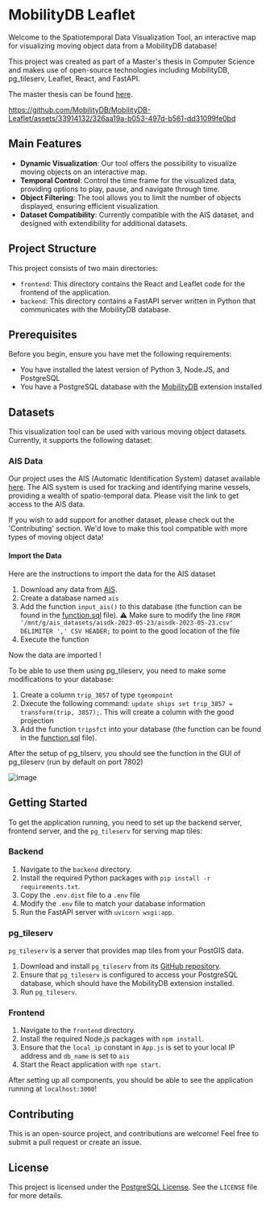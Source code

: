 # MobilityDB Leaflet

Welcome to the Spatiotemporal Data Visualization Tool, an interactive map for visualizing moving object data from a MobilityDB database! 

This project was created as part of a Master's thesis in Computer Science and makes use of open-source technologies including MobilityDB, pg_tileserv, Leaflet, React, and FastAPI.

The master thesis can be found [here](Master_Thesis_Florian_Baudry_2023.pdf).


https://github.com/MobilityDB/MobilityDB-Leaflet/assets/33914132/326aa19a-b053-497d-b561-dd31099fe0bd


## Main Features

- **Dynamic Visualization**: Our tool offers the possibility to visualize moving objects on an interactive map.
- **Temporal Control**: Control the time frame for the visualized data, providing options to play, pause, and navigate through time.
- **Object Filtering**: The tool allows you to limit the number of objects displayed, ensuring efficient visualization.
- **Dataset Compatibility**: Currently compatible with the AIS dataset, and designed with extendibility for additional datasets.

## Project Structure

This project consists of two main directories:

- `frontend`: This directory contains the React and Leaflet code for the frontend of the application.
- `backend`: This directory contains a FastAPI server written in Python that communicates with the MobilityDB database.

## Prerequisites

Before you begin, ensure you have met the following requirements:

- You have installed the latest version of Python 3, Node.JS, and PostgreSQL
- You have a PostgreSQL database with the [MobilityDB](https://github.com/MobilityDB/MobilityDB) extension installed


## Datasets

This visualization tool can be used with various moving object datasets. Currently, it supports the following dataset:

### AIS Data

Our project uses the AIS (Automatic Identification System) dataset available [here](https://web.ais.dk/aisdata/). The AIS system is used for tracking and identifying marine vessels, providing a wealth of spatio-temporal data. Please visit the link to get access to the AIS data.

If you wish to add support for another dataset, please check out the 'Contributing' section. We'd love to make this tool compatible with more types of moving object data!

#### Import the Data

Here are the instructions to import the data for the AIS dataset

1. Download any data from [AIS](https://web.ais.dk/aisdata/).
2. Create a database named `ais`
3. Add the function `input_ais()` to this database (the function can be found in the [function.sql](function.sql) file). ⚠️ Make sure to modify the line `FROM '/mnt/g/ais_datasets/aisdk-2023-05-23/aisdk-2023-05-23.csv' DELIMITER ',' CSV HEADER;` to point to the good location of the file
4. Execute the function 

Now the data are imported !

To be able to use them using pg_tileserv, you need to make some modifications to your database:

1. Create a column `trip_3857` of type `tgeompoint`
2. Dxecute the following command: `update ships set trip_3857 = transform(trip, 3857);`. This will create a column with the good projection
3. Add the function `tripsfct` into your database (the function can be found in the [function.sql](function.sql) file).

After the setup of pg_tilserv, you should see the function in the GUI of pg_tileserv (run by default on port 7802)

![image](https://github.com/MobilityDB/MobilityDB-Leaflet/assets/33914132/3a6cb2f5-9d95-450b-be21-f655541d5a08)



## Getting Started

To get the application running, you need to set up the backend server, frontend server, and the `pg_tileserv` for serving map tiles:

### Backend

1. Navigate to the `backend` directory.
2. Install the required Python packages with `pip install -r requirements.txt`.
3. Copy the `.env.dist` file to a `.env` file
4. Modify the `.env` file to match your database information
5. Run the FastAPI server with `uvicorn wsgi:app`.

### pg_tileserv

`pg_tileserv` is a server that provides map tiles from your PostGIS data.

1. Download and install `pg_tileserv` from its [GitHub repository](https://github.com/CrunchyData/pg_tileserv).
2. Ensure that `pg_tileserv` is configured to access your PostgreSQL database, which should have the MobilityDB extension installed.
3. Run `pg_tileserv`.

### Frontend

1. Navigate to the `frontend` directory.
2. Install the required Node.js packages with `npm install`.
3. Ensure that the `local_ip` constant in `App.js` is set to your local IP address and `db_name` is set to `ais`
4. Start the React application with `npm start`.



After setting up all components, you should be able to see the application running at `localhost:3000`!



## Contributing

This is an open-source project, and contributions are welcome! Feel free to submit a pull request or create an issue. 

## License

This project is licensed under the [PostgreSQL License](https://www.postgresql.org/about/licence/). See the `LICENSE` file for more details.

